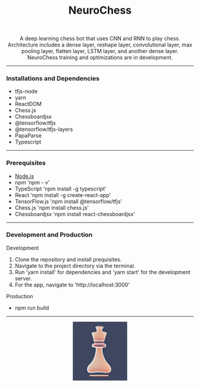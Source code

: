 <h1 align="center">NeuroChess</h1>
<br />
<p align="center">
A deep learning chess bot that uses CNN and RNN to play chess. Architecture includes a dense layer, reshape layer, convolutional layer, max pooling layer, flatten layer, LSTM layer, and another dense layer. NeuroChess training and optimizations are in development. 
</p>


---
<h3 >Installations and Dependencies</h3>



* tfjs-node
* yarn
* ReactDOM
* Chess.js
* Chessboardjsx
* @tensorflow/tfjs
* @tensorflow/tfjs-layers
* PapaParse
* Typescript

---
<h3 >Prerequisites</h3>

* [Node.js](https://nodejs.org/en/download)
* npm 'npm - v'
* TypeScript 'npm install -g typescript'
* React 'npm install -g create-react-app'
* TensorFlow.js 'npm install @tensorflow/tfjs'
* Chess.js 'npm install chess.js'
* Chessboardjsx 'npm install react-chessboardjsx'


---
<h3 >Development and Production</h3>

Development
1. Clone the repository and install prequisites.
2. Navigate to the project directory via the terminal.
3. Run 'yarn install' for dependencies and 'yarn start' for the development server.
4. For the app, navigate to 'http://localhost:3000'

Production
* npm run build

---


<div align="center">
  <p> 
    <img src="https://github.com/AbhiAlest/NeuroChess/blob/main/Logo/NeuroChess.png?raw=true" alt = "NeuroChess Logo" >
</p> 
